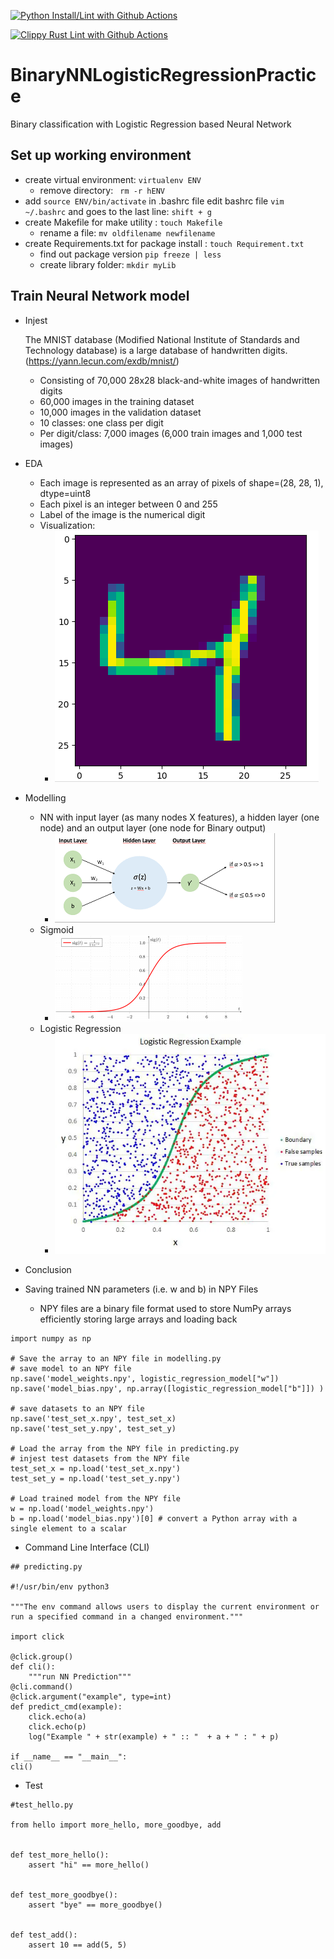 [![Python Install/Lint with Github Actions](https://github.com/sktan888/BinaryNNLogisticRegressionPractice/actions/workflows/main.yml/badge.svg)](https://github.com/sktan888/BinaryNNLogisticRegressionPractice/actions/workflows/main.yml)

[![Clippy Rust Lint with Github Actions](https://github.com/sktan888/BinaryNNLogisticRegressionPractice/actions/workflows/rust.yml/badge.svg)](https://github.com/sktan888/BinaryNNLogisticRegressionPractice/actions/workflows/rust.yml)

# BinaryNNLogisticRegressionPractice
Binary classification with Logistic Regression based Neural Network 

## Set up working environment
* create virtual environment: ```virtualenv ENV```
    - remove directory: ``` rm -r hENV```
* add ```source ENV/bin/activate``` in .bashrc file
    edit bashrc file ```vim ~/.bashrc``` and goes to the last line: ```shift + g``` 
* create Makefile for make utility : ``` touch Makefile ```
    - rename a file: ```mv oldfilename newfilename```
* create Requirements.txt for package install : ``` touch Requirement.txt ```
    - find out package version ```pip freeze | less```
    - create library folder: ``` mkdir myLib ```


## Train Neural Network model
* Injest

    The MNIST database (Modified National Institute of Standards and Technology database) is a large database of handwritten digits. (https://yann.lecun.com/exdb/mnist/)
    - Consisting of 70,000 28x28 black-and-white images of handwritten digits
    - 60,000 images in the training dataset
    - 10,000 images in the validation dataset
    - 10 classes: one class per digit
    - Per digit/class: 7,000 images (6,000 train images and 1,000 test images)

* EDA
    - Each image is represented as an array of pixels of shape=(28, 28, 1), dtype=uint8
    - Each pixel is an integer between 0 and 255 
    - Label of the image is the numerical digit
    - Visualization:
        - ![Handwriting](/assets/images/digitHW.png)

* Modelling
    - NN with input layer (as many nodes X features), a hidden layer (one node) and an output layer (one node for Binary output)
        - ![NN](/assets/images/nn.png)
    - Sigmoid
        - ![Sigmoid](/assets/images/sigmoid.png)
    - Logistic Regression
        - ![LogisticRegression](/assets/images/lr.webp) 
* Conclusion

* Saving trained NN parameters (i.e. w and b) in NPY Files
    - NPY files are a binary file format used to store NumPy arrays efficiently storing large arrays and loading back
```
import numpy as np

# Save the array to an NPY file in modelling.py
# save model to an NPY file
np.save('model_weights.npy', logistic_regression_model["w"])
np.save('model_bias.npy', np.array([logistic_regression_model["b"]]) )

# save datasets to an NPY file
np.save('test_set_x.npy', test_set_x)
np.save('test_set_y.npy', test_set_y)

# Load the array from the NPY file in predicting.py
# injest test datasets from the NPY file
test_set_x = np.load('test_set_x.npy')
test_set_y = np.load('test_set_y.npy')

# Load trained model from the NPY file
w = np.load('model_weights.npy')
b = np.load('model_bias.npy')[0] # convert a Python array with a single element to a scalar
```

* Command Line Interface (CLI)
```
## predicting.py

#!/usr/bin/env python3

"""The env command allows users to display the current environment or run a specified command in a changed environment."""

import click

@click.group()
def cli():
    """run NN Prediction"""
@cli.command()
@click.argument("example", type=int)
def predict_cmd(example):
    click.echo(a)
    click.echo(p)
    log("Example " + str(example) + " :: "  + a + " : " + p)

if __name__ == "__main__":
cli()
```

* Test
```
#test_hello.py

from hello import more_hello, more_goodbye, add


def test_more_hello():
    assert "hi" == more_hello()


def test_more_goodbye():
    assert "bye" == more_goodbye()


def test_add():
    assert 10 == add(5, 5)

```
